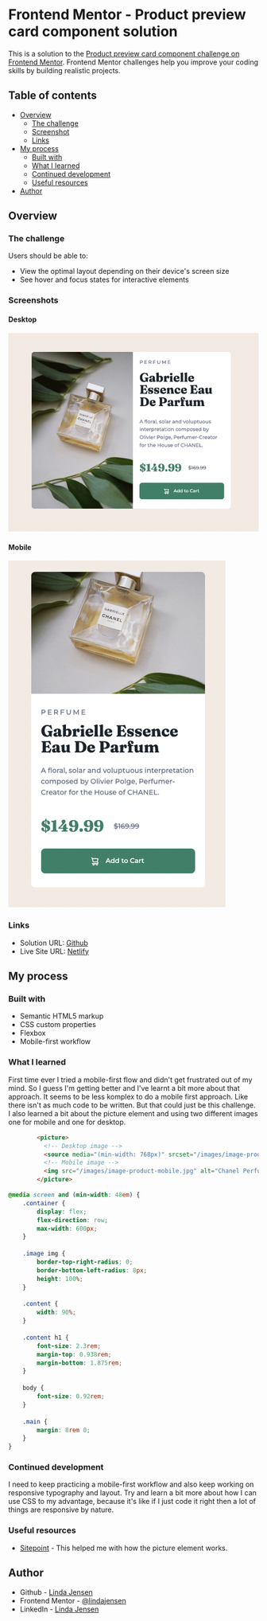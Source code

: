 # Frontend Mentor - Product preview card component solution

This is a solution to the [Product preview card component challenge on Frontend Mentor](https://www.frontendmentor.io/challenges/product-preview-card-component-GO7UmttRfa). Frontend Mentor challenges help you improve your coding skills by building realistic projects. 

## Table of contents

- [Overview](#overview)
  - [The challenge](#the-challenge)
  - [Screenshot](#screenshot)
  - [Links](#links)
- [My process](#my-process)
  - [Built with](#built-with)
  - [What I learned](#what-i-learned)
  - [Continued development](#continued-development)
  - [Useful resources](#useful-resources)
- [Author](#author)

## Overview

### The challenge

Users should be able to:

- View the optimal layout depending on their device's screen size
- See hover and focus states for interactive elements

### Screenshots

#### Desktop 

![Desktop Screenshot](images/screenshot-desktop.png)

#### Mobile

![Mobile Screenshot](images/screenshot-mobile.png)

### Links

- Solution URL: [Github](https://your-solution-url.com)
- Live Site URL: [Netlify](https://ruby-product-preview-card-component.netlify.app/)

## My process

### Built with

- Semantic HTML5 markup
- CSS custom properties
- Flexbox
- Mobile-first workflow

### What I learned

First time ever I tried a mobile-first flow and didn't get frustrated out of my mind. So I guess I'm getting better and I've learnt a bit more about that approach. It seems to be less komplex to do a mobile first approach. Like there isn't as much code to be written. But that could just be this challenge. I also learned a bit about the picture element and using two different images one for mobile and one for desktop.  

```html
        <picture>
          <!-- Desktop image -->
          <source media="(min-width: 768px)" srcset="/images/image-product-desktop.jpg">
          <!-- Mobile image -->
          <img src="/images/image-product-mobile.jpg" alt="Chanel Perfume">
        </picture>
```
```css
@media screen and (min-width: 48em) {
    .container {
        display: flex;
        flex-direction: row;
        max-width: 600px;
    }

    .image img {
        border-top-right-radius: 0;
        border-bottom-left-radius: 8px;
        height: 100%;
    }

    .content {
        width: 90%;
    }

    .content h1 {
        font-size: 2.3rem;
        margin-top: 0.938rem;
        margin-bottom: 1.875rem;
    }

    body {
        font-size: 0.92rem;
    }

    .main {
        margin: 8rem 0;
    }
}
```

### Continued development

I need to keep practicing a mobile-first workflow and also keep working on responsive typography and layout. Try and learn a bit more about how I can use CSS to my advantage, because it's like if I just code it right then a lot of things are responsive by nature. 

### Useful resources

- [Sitepoint](https://www.sitepoint.com/improving-responsive-images-picture-element/) - This helped me with how the picture element works. 

## Author

- Github - [Linda Jensen](https://github.com/lindajensen)
- Frontend Mentor - [@lindajensen](https://www.frontendmentor.io/profile/lindajensen)
- LinkedIn - [Linda Jensen](www.linkedin.com/in/linda-jensen-swe)
